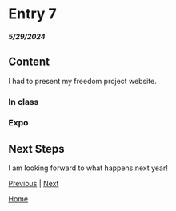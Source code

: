 # Entry 7
##### 5/29/2024

## Content
I had to present my freedom project website.

### In class

### Expo


## Next Steps
I am looking forward to what happens next year!

[Previous](entry06.md) | [Next](entry08.md)

[Home](../README.md)
